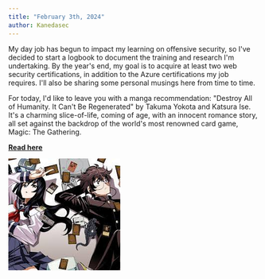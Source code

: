```yaml
---
title: "February 3th, 2024"
author: Kanedasec
---
```

My day job has begun to impact my learning on offensive security, so I've decided to start a logbook to document the training and research I'm undertaking. By the year's end, my goal is to acquire at least two web security certifications, in addition to the Azure certifications my job requires. I'll also be sharing some personal musings here from time to time. 

For today, I'd like to leave you with a manga recommendation: "Destroy All of Humanity. It Can't Be Regenerated" by Takuma Yokota and Katsura Ise. It's a charming slice-of-life, coming of age, with an innocent romance story, all set against the backdrop of the world's most renowned card game, Magic: The Gathering. 

[**Read here**](https://mangadex.org/title/d3390cac-4827-436b-a9a2-4f317a155117/subete-no-jinrui-wo-hakai-suru-sorera-wa-saisei-dekinai)


![manga](/assets/img/journal/Destroy-all-humanity-It-cant-be-regenerated.jpeg)

